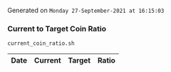 Generated on `Monday 27-September-2021 at 16:15:03`

### Current to Target Coin Ratio
`current_coin_ratio.sh`

Date|Current|Target|Ratio
---|---|---|---
